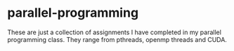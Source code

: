 # parallel-programming
These are just a collection of assignments I have completed in my parallel programming class. They range from pthreads, openmp threads and CUDA.
